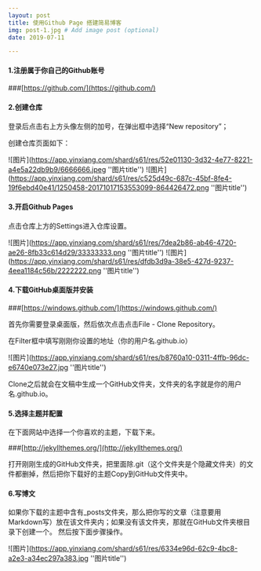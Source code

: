 ```yaml
---
layout: post
title: 使用Github Page 搭建简易博客
img: post-1.jpg # Add image post (optional)
date: 2019-07-11

---
```

#### 1.注册属于你自己的Github账号
###[https://github.com/](https://github.com/)
 
 

#### 2.创建仓库
登录后点击右上方头像左侧的加号，在弹出框中选择“New repository”；

创建仓库页面如下：

![图片](https://app.yinxiang.com/shard/s61/res/52e01130-3d32-4e77-8221-a4e5a22db9b9/6666666.jpeg ''图片title'')
![图片](https://app.yinxiang.com/shard/s61/res/c525d49c-687c-45bf-8fe4-19f6ebd40e41/1250458-20171017153553099-864426472.png ''图片title'')

#### 3.开启Github Pages

点击仓库上方的Settings进入仓库设置。

![图片](https://app.yinxiang.com/shard/s61/res/7dea2b86-ab46-4720-ae26-8fb33c614d29/33333333.png ''图片title'')
![图片](https://app.yinxiang.com/shard/s61/res/dfdb3d9a-38e5-427d-9237-4eea1184c56b/2222222.png ''图片title'')

#### 4.下载GitHub桌面版并安装
###[https://windows.github.com/](https://windows.github.com/)

首先你需要登录桌面版，然后依次点击点击File - Clone Repository。

在Filter框中填写刚刚你设置的地址（你的用户名.github.io）


![图片](https://app.yinxiang.com/shard/s61/res/b8760a10-0311-4ffb-96dc-e6740e073e27.jpg ''图片title'')

Clone之后就会在文稿中生成一个GitHub文件夹，文件夹的名字就是你的用户名.github.io。

#### 5.选择主题并配置

在下面网站中选择一个你喜欢的主题，下载下来。


###[http://jekyllthemes.org/](http://jekyllthemes.org/)

打开刚刚生成的GitHub文件夹，把里面除.git（这个文件夹是个隐藏文件夹）的文件都删掉，然后把你下载好的主题Copy到GitHub文件夹中。

#### 6.写博文
如果你下载的主题中含有_posts文件夹，那么把你写的文章（注意要用Markdown写）放在该文件夹内；如果没有该文件夹，那就在GitHub文件夹根目录下创建一个。
然后按下面步骤操作。

![图片](https://app.yinxiang.com/shard/s61/res/6334e96d-62c9-4bc8-a2e3-a34ec297a383.jpg ''图片title'')


